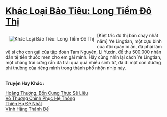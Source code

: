 <a href="https://truyenwiki.net/khac-loai-bao-tieu-long-tiem-do-thi.35459/" title="Khác Loại Bảo Tiêu: Long Tiềm Đô Thị"><h1>Khác Loại Bảo Tiêu: Long Tiềm Đô Thị</h1></a><div style="display:table"><img align="right" style="float: left; padding: 10px;" src="https://truyenwiki.net/a/img/str/src/35459.jpg" alt="Khác Loại Bảo Tiêu: Long Tiềm Đô Thị">[Kiệt tác đô thị bán chạy nhất năm] Ye Lingtian, một cựu binh của đội quân bí ẩn, đã phải làm vệ sĩ cho con gái của tập đoàn Tam Nguyên, Li Yuxin, để thu 500.000 nhân dân tệ tiền thuốc men cho em gái mình. Hãy cùng nhìn lại cách Ye Lingtian, một chàng trai cứng rắn đã trải qua quá nhiều sinh tử, đã đi một con đường phi thường của riêng mình trong thành phố nhộn nhịp này.</div><p><br><b>Truyện Hay Khác :</b></p><a href="https://truyenwiki.net/hoang-thuong-bon-cung-thuc-se-lieu.36205/" alt="Hoàng Thượng, Bổn Cung Thực Sẽ Liêu">Hoàng Thượng, Bổn Cung Thực Sẽ Liêu</a><br/><a href="https://github.com/nownovels/wikidich/tree/master/truyenhay/35594" alt="Vô Thượng Chinh Phục Hệ Thống">Vô Thượng Chinh Phục Hệ Thống</a><br/><a href="https://github.com/nownovels/wikidich/tree/master/truyenhay/35336" alt="Thiên Hạ Đệ Nhất">Thiên Hạ Đệ Nhất</a><br/><a href="https://github.com/nownovels/wikidich/tree/master/truyenhay/35648" alt="Vĩnh Hằng Thánh Đế">Vĩnh Hằng Thánh Đế</a><br/>